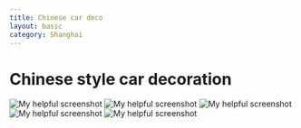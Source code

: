 ```yaml
---
title: Chinese car deco
layout: basic
category: Shanghai
---
```



Chinese style car decoration
============================

![My helpful screenshot](http://res.cloudinary.com/djfwqxjdx/image/upload/v1412514099/car1_vdhvrg.jpg)
![My helpful screenshot](http://res.cloudinary.com/djfwqxjdx/image/upload/v1412514093/car2_j16yyw.jpg)
![My helpful screenshot](http://res.cloudinary.com/djfwqxjdx/image/upload/v1412514181/car3_bi9ezu.jpg)
![My helpful screenshot](http://res.cloudinary.com/djfwqxjdx/image/upload/v1412514115/car4_jowfz3.jpg)
![My helpful screenshot](http://res.cloudinary.com/djfwqxjdx/image/upload/v1412514108/car5_vrfftd.jpg)

